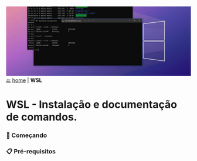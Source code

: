
![This is an image](/images/wsl-header.jpg)
[:back:](/README.md) [home](/README.md) | **WSL**
# WSL <span align="right">- Instalação e documentação de comandos.</span>

### 🚀 Começando
### 📋 Pré-requisitos
